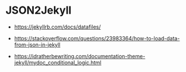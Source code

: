 # JSON2Jekyll

- https://jekyllrb.com/docs/datafiles/

- https://stackoverflow.com/questions/23983364/how-to-load-data-from-json-in-jekyll

- https://idratherbewriting.com/documentation-theme-jekyll/mydoc_conditional_logic.html